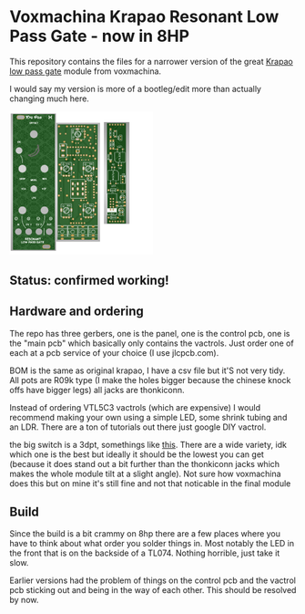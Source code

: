 # Voxmachina Krapao Resonant Low Pass Gate - now in 8HP
This repository contains the files for a narrower version of the great 
[Krapao low pass gate](https://www.youtube.com/watch?v=gdqPUZgIWGM&t=87s) module from voxmachina.

I would say my version is more of a bootleg/edit more than actually changing much here.

<img src="images/pcbs.png" width="50%" height="50%">


## Status: confirmed working!

## Hardware and ordering
The repo has three gerbers, one is the panel, one is the control pcb, one is the "main pcb" which basically 
only contains the vactrols. Just order one of each at a pcb service of your choice (I use jlcpcb.com).

BOM is the same as original krapao, I have a csv file but it'S not very tidy. All pots are R09k type (I make the holes
bigger because the chinese knock offs have bigger legs) all jacks are thonkiconn.

Instead of ordering VTL5C3 vactrols (which are expensive) I would recommend making your own using
a simple LED, some shrink tubing and an LDR. There are a ton of tutorials out there just google DIY vactrol.

the big switch is a 3dpt, somethings like [this](https://www.musikding.de/Toggleswitch-3PDT-on-off-on). There are a wide variety,
idk which one is the best but ideally it should be the lowest you can get (because it does stand out a bit further than the thonkiconn jacks which makes the whole module
tilt at a slight angle). Not sure how voxmachina does this but on mine it's still fine and not that noticable in the final module

## Build
Since the build is a bit crammy on 8hp there are a few places where you have to think about what order you solder things in.
Most notably the LED in the front that is on the backside of a TL074. Nothing horrible, just take it slow.

Earlier versions had the problem of things on the control pcb and the vactrol pcb sticking out and being in the
way of each other. This should be resolved by now.


